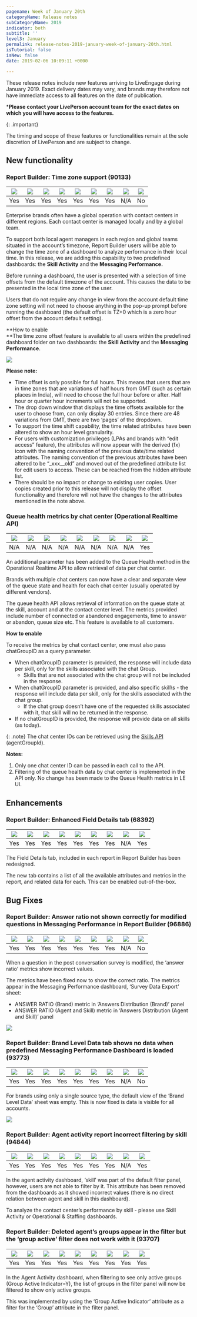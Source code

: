 ```yaml
---
pagename: Week of January 20th
categoryName: Release notes
subCategoryName: 2019
indicator: both
subtitle: ''
level3: January
permalink: release-notes-2019-january-week-of-january-20th.html
isTutorial: false
isNew: false
date: 2019-02-06 10:09:11 +0000

---
```

These release notes include new features arriving to LiveEngage during January 2019. Exact delivery dates may vary, and brands may therefore not have immediate access to all features on the date of publication.

\***Please contact your LivePerson account team for the exact dates on which you will have access to the features.**

{: .important}

The timing and scope of these features or functionalities remain at the sole discretion of LivePerson and are subject to change.

## New functionality

### Report Builder: Time zone support (90133)

<table> <thead> <tr class="categoryrow"> <th><img class="tableIcon" src="img/Web_Messaging.png" /></th> <th><img class="tableIcon" src="img/mobileappmessaging.svg" /></th> <th><img class="tableIcon" src="img/sms.png" /></th> <th><img class="tableIcon" src="img/fb-messenger.svg" /></th> <th><img class="tableIcon" src="img/abc.svg" /></th> <th><img class="tableIcon" src="img/line.svg" /></th> <th><img class="tableIcon" src="img/google-rsc.svg" /></th> <th><img class="tableIcon" src="img/whatsapp.svg" /></th> <th><img class="tableIcon" src="img/web-messaging.svg" /></th> </tr> </thead> <tbody> <tr> <td>Yes</td> <td>Yes</td> <td>Yes</td> <td>Yes</td> <td>Yes</td> <td>Yes</td> <td>Yes</td> <td>N/A</td> <td>No</td> </tr> </tbody> </table>

Enterprise brands often have a global operation with contact centers in different regions. Each contact center is managed locally and by a global team.

To support both local agent managers in each region and global teams situated in the account’s timezone, Report Builder users will be able to change the time zone of a dashboard to analyze performance in their local time. In this release, we are adding this capability to two predefined dashboards: the **Skill Activity** and the **Messaging Performance.**

Before running a dashboard, the user is presented with a selection of time offsets from the default timezone of the account. This causes the data to be presented in the local time zone of the user.

Users that do not require any change in view from the account default time zone setting will not need to choose anything in the pop-up prompt before running the dashboard (the default offset is TZ+0 which is a zero hour offset from the account default setting).

\**How to enable  
\**The time zone offset feature is available to all users within the predefined dashboard folder on two dashboards: the **Skill Activity** and the **Messaging Performance**.

![](/img/week-of-january-20th-1.png)

**Please note:**

* Time offset is only possible for full hours. This means that users that are in time zones that are variations of half hours from GMT (such as certain places in India), will need to choose the full hour before or after. Half hour or quarter hour increments will not be supported.
* The drop down window that displays the time offsets available for the user to choose from, can only display 30 entries. Since there are 48 variations from GMT, there are two ‘pages’ of the dropdown.
* To support the time shift capability, the time related attributes have been altered to show an hour level granularity.
* For users with customization privileges (LPAs and brands with “edit access” feature), the attributes will now appear with the derived (fx) icon with the naming convention of the previous date/time related attributes. The naming convention of the previous attributes have been altered to be “_xxx__old” and moved out of the predefined attribute list for edit users to access. These can be reached from the hidden attribute list.
* There should be no impact or change to existing user copies. User copies created prior to this release will not display the offset functionality and therefore will not have the changes to the attributes mentioned in the note above.

### Queue health metrics by chat center (Operational Realtime API)

<table> <thead> <tr class="categoryrow"> <th><img class="tableIcon" src="img/Web_Messaging.png" /></th> <th><img class="tableIcon" src="img/mobileappmessaging.svg" /></th> <th><img class="tableIcon" src="img/sms.png" /></th> <th><img class="tableIcon" src="img/fb-messenger.svg" /></th> <th><img class="tableIcon" src="img/abc.svg" /></th> <th><img class="tableIcon" src="img/line.svg" /></th> <th><img class="tableIcon" src="img/google-rsc.svg" /></th> <th><img class="tableIcon" src="img/whatsapp.svg" /></th> <th><img class="tableIcon" src="img/web-messaging.svg" /></th> </tr> </thead> <tbody> <tr> <td>N/A</td> <td>N/A</td> <td>N/A</td> <td>N/A</td> <td>N/A</td> <td>N/A</td> <td>N/A</td> <td>N/A</td> <td>Yes</td> </tr> </tbody> </table>

An additional parameter has been added to the Queue Health method in the Operational Realtime API to allow retrieval of data per chat center.

Brands with multiple chat centers can now have a clear and separate view of the queue state and health for each chat center (usually operated by different vendors).

The queue health API allows retrieval of information on the queue state at the skill, account and at the contact center level. The metrics provided include number of connected or abandoned engagements, time to answer or abandon, queue size etc. This feature is available to all customers.

**How to enable**

To receive the metrics by chat contact center, one must also pass chatGroupID as a query parameter.

* When chatGroupID parameter is provided, the response will include data per skill, only for the skills associated with the chat Group.
  * Skills that are not associated with the chat group will not be included in the response.
* When chatGroupID parameter is provided, and also specific skill\\s - the response will include data per skill, only for the skills associated with the chat group.
  * If the chat group doesn’t have one of the requested skills associated with it, that skill will no be returned in the response.
* If no chatGroupID is provided, the response will provide data on all skills (as today).

{: .note}
The chat center IDs can be retrieved using the [Skills API](https://developers.liveperson.com/administration-skills-appendix.html) (agentGroupId).

**Notes:**

1. Only one chat center ID can be passed in each call to the API.
2. Filtering of the queue health data by chat center is implemented in the API only. No change has been made to the Queue Health metrics in LE UI.

## Enhancements

### Report Builder: Enhanced Field Details tab (68392)

<table> <thead> <tr class="categoryrow"> <th><img class="tableIcon" src="img/Web_Messaging.png" /></th> <th><img class="tableIcon" src="img/mobileappmessaging.svg" /></th> <th><img class="tableIcon" src="img/sms.png" /></th> <th><img class="tableIcon" src="img/fb-messenger.svg" /></th> <th><img class="tableIcon" src="img/abc.svg" /></th> <th><img class="tableIcon" src="img/line.svg" /></th> <th><img class="tableIcon" src="img/google-rsc.svg" /></th> <th><img class="tableIcon" src="img/whatsapp.svg" /></th> <th><img class="tableIcon" src="img/web-messaging.svg" /></th> </tr> </thead> <tbody> <tr> <td>Yes</td> <td>Yes</td> <td>Yes</td> <td>Yes</td> <td>Yes</td> <td>Yes</td> <td>Yes</td> <td>N/A</td> <td>Yes</td> </tr> </tbody> </table>

The Field Details tab, included in each report in Report Builder has been redesigned.

The new tab contains a list of all the available attributes and metrics in the report, and related data for each. This can be enabled out-of-the-box.

## Bug Fixes

### Report Builder: Answer ratio not shown correctly for modified questions in Messaging Performance in Report Builder (96886)

<table> <thead> <tr class="categoryrow"> <th><img class="tableIcon" src="img/Web_Messaging.png" /></th> <th><img class="tableIcon" src="img/mobileappmessaging.svg" /></th> <th><img class="tableIcon" src="img/sms.png" /></th> <th><img class="tableIcon" src="img/fb-messenger.svg" /></th> <th><img class="tableIcon" src="img/abc.svg" /></th> <th><img class="tableIcon" src="img/line.svg" /></th> <th><img class="tableIcon" src="img/google-rsc.svg" /></th> <th><img class="tableIcon" src="img/whatsapp.svg" /></th> <th><img class="tableIcon" src="img/web-messaging.svg" /></th> </tr> </thead> <tbody> <tr> <td>Yes</td> <td>Yes</td> <td>Yes</td> <td>Yes</td> <td>Yes</td> <td>Yes</td> <td>Yes</td> <td>N/A</td> <td>No</td> </tr> </tbody> </table>

When a question in the post conversation survey is modified, the ‘answer ratio’ metrics show incorrect values.

The metrics have been fixed now to show the correct ratio. The metrics appear in the Messaging Performance dashboard, ‘Survey Data Export’ sheet:

* ANSWER RATIO (Brand) metric in ‘Answers Distribution (Brand)’ panel
* ANSWER RATIO (Agent and Skill) metric in ‘Answers Distribution (Agent and Skill)’ panel

![](/img/week-of-january-20th-2.png)

### Report Builder: Brand Level Data tab shows no data when predefined Messaging Performance Dashboard is loaded (93773)

<table> <thead> <tr class="categoryrow"> <th><img class="tableIcon" src="img/Web_Messaging.png" /></th> <th><img class="tableIcon" src="img/mobileappmessaging.svg" /></th> <th><img class="tableIcon" src="img/sms.png" /></th> <th><img class="tableIcon" src="img/fb-messenger.svg" /></th> <th><img class="tableIcon" src="img/abc.svg" /></th> <th><img class="tableIcon" src="img/line.svg" /></th> <th><img class="tableIcon" src="img/google-rsc.svg" /></th> <th><img class="tableIcon" src="img/whatsapp.svg" /></th> <th><img class="tableIcon" src="img/web-messaging.svg" /></th> </tr> </thead> <tbody> <tr> <td>Yes</td> <td>Yes</td> <td>Yes</td> <td>Yes</td> <td>Yes</td> <td>Yes</td> <td>Yes</td> <td>N/A</td> <td>No</td> </tr> </tbody> </table>

For brands using only a single source type, the default view of the ‘Brand Level Data’ sheet was empty. This is now fixed is data is visible for all accounts.

![](/img/week-of-january-20th-3b.png)

### Report Builder: Agent activity report incorrect filtering by skill (94844)

<table> <thead> <tr class="categoryrow"> <th><img class="tableIcon" src="img/Web_Messaging.png" /></th> <th><img class="tableIcon" src="img/mobileappmessaging.svg" /></th> <th><img class="tableIcon" src="img/sms.png" /></th> <th><img class="tableIcon" src="img/fb-messenger.svg" /></th> <th><img class="tableIcon" src="img/abc.svg" /></th> <th><img class="tableIcon" src="img/line.svg" /></th> <th><img class="tableIcon" src="img/google-rsc.svg" /></th> <th><img class="tableIcon" src="img/whatsapp.svg" /></th> <th><img class="tableIcon" src="img/web-messaging.svg" /></th> </tr> </thead> <tbody> <tr> <td>Yes</td> <td>Yes</td> <td>Yes</td> <td>Yes</td> <td>Yes</td> <td>Yes</td> <td>Yes</td> <td>N/A</td> <td>Yes</td> </tr> </tbody> </table>

In the agent activity dashboard, ‘skill’ was part of the default filter panel, however, users are not able to filter by it. This attribute has been removed from the dashboards as it showed incorrect values (there is no direct relation between agent and skill in this dashboard).

To analyze the contact center’s performance by skill - please use Skill Activity or Operational & Staffing dashboards.

### Report Builder: Deleted agent’s groups appear in the filter but the ‘group active’ filter does not work with it (93707)

<table> <thead> <tr class="categoryrow"> <th><img class="tableIcon" src="img/Web_Messaging.png" /></th> <th><img class="tableIcon" src="img/mobileappmessaging.svg" /></th> <th><img class="tableIcon" src="img/sms.png" /></th> <th><img class="tableIcon" src="img/fb-messenger.svg" /></th> <th><img class="tableIcon" src="img/abc.svg" /></th> <th><img class="tableIcon" src="img/line.svg" /></th> <th><img class="tableIcon" src="img/google-rsc.svg" /></th> <th><img class="tableIcon" src="img/whatsapp.svg" /></th> <th><img class="tableIcon" src="img/web-messaging.svg" /></th> </tr> </thead> <tbody> <tr> <td>Yes</td> <td>Yes</td> <td>Yes</td> <td>Yes</td> <td>Yes</td> <td>Yes</td> <td>Yes</td> <td>Yes</td> <td>Yes</td> </tr> </tbody> </table>

In the Agent Activity dashboard, when filtering to see only active groups (Group Active Indicator=Y), the list of groups in the filter panel will now be filtered to show only active groups.

This was implemented by using the ‘Group Active Indicator’ attribute as a filter for the ‘Group’ attribute in the filter panel.